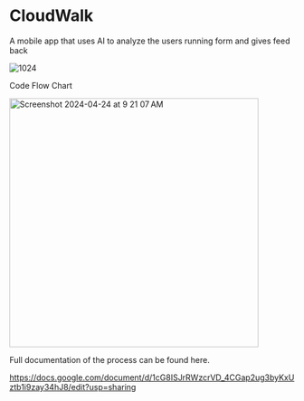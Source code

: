 # CloudWalk
A mobile app that uses AI to analyze the users running form and gives feed back

![1024](https://github.com/grahambaker192/CloudWalk/assets/148991967/a57d2daf-1860-4ff0-baf5-c2c4649cdb22)

Code Flow Chart

<img width="440" alt="Screenshot 2024-04-24 at 9 21 07 AM" src="https://github.com/grahambaker192/CloudWalk/assets/148991967/45289dca-028e-466e-822c-f8a544ee81a0">


Full documentation of the process can be found here.

https://docs.google.com/document/d/1cG8ISJrRWzcrVD_4CGap2ug3byKxUztb1i9zay34hJ8/edit?usp=sharing 
